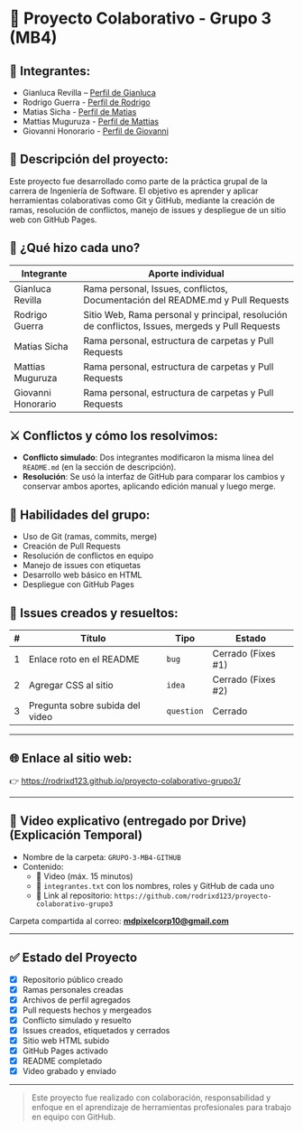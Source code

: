 # 📘 Proyecto Colaborativo - Grupo 3 (MB4)

## 👥 Integrantes:
- Gianluca Revilla – [Perfil de Gianluca](./perfil-Gianluca.md)
- Rodrigo Guerra - [Perfil de Rodrigo](./perfil-rodrigo.md)
- Matias Sicha - [Perfil de Matias](./perfil-matias.md)
- Mattias Muguruza - [Perfil de Mattias](./perfil-Mattias.md)
- Giovanni Honorario - [Perfil de Giovanni](./perfil-Giovanni.md)



## 🎯 Descripción del proyecto:
Este proyecto fue desarrollado como parte de la práctica grupal de la carrera de Ingeniería de Software. El objetivo es aprender y aplicar herramientas colaborativas como Git y GitHub, mediante la creación de ramas, resolución de conflictos, manejo de issues y despliegue de un sitio web con GitHub Pages.

## 🔧 ¿Qué hizo cada uno?

| Integrante        | Aporte individual                                                                                |
|-------------------|--------------------------------------------------------------------------------------------------|
| Gianluca Revilla  | Rama personal, Issues, conflictos, Documentación del README.md y Pull Requests                   |
| Rodrigo Guerra    | Sitio Web, Rama personal y principal, resolución de conflictos, Issues, mergeds y Pull Requests  |
| Matias Sicha      | Rama personal, estructura de carpetas y Pull Requests                                            |
| Mattias Muguruza  | Rama personal, estructura de carpetas y Pull Requests                                            |
| Giovanni Honorario| Rama personal, estructura de carpetas y Pull Requests                                            |

## ⚔️ Conflictos y cómo los resolvimos:

- **Conflicto simulado**: Dos integrantes modificaron la misma línea del `README.md` (en la sección de descripción).
- **Resolución**: Se usó la interfaz de GitHub para comparar los cambios y conservar ambos aportes, aplicando edición manual y luego merge.

## 🧠 Habilidades del grupo:

- Uso de Git (ramas, commits, merge)
- Creación de Pull Requests
- Resolución de conflictos en equipo
- Manejo de issues con etiquetas
- Desarrollo web básico en HTML
- Despliegue con GitHub Pages

## 🐞 Issues creados y resueltos:

| # | Título                           | Tipo       | Estado             |
|---|----------------------------------|------------|--------------------|
| 1 | Enlace roto en el README         | `bug`      | Cerrado (Fixes #1) |
| 2 | Agregar CSS al sitio             | `idea`     | Cerrado (Fixes #2) |
| 3 | Pregunta sobre subida del video  | `question` | Cerrado            |

---

## 🌐 Enlace al sitio web:
👉 https://rodrixd123.github.io/proyecto-colaborativo-grupo3/

---

## 🎥 Video explicativo (entregado por Drive) (Explicación Temporal)

- Nombre de la carpeta: `GRUPO-3-MB4-GITHUB`
- Contenido:
  - 🎥 Video (máx. 15 minutos)
  - 📄 `integrantes.txt` con los nombres, roles y GitHub de cada uno
  - 🔗 Link al repositorio: `https://github.com/rodrixd123/proyecto-colaborativo-grupo3`

Carpeta compartida al correo: **mdpixelcorp10@gmail.com**

---

## ✅ Estado del Proyecto

- [x] Repositorio público creado
- [x] Ramas personales creadas
- [x] Archivos de perfil agregados
- [x] Pull requests hechos y mergeados
- [x] Conflicto simulado y resuelto
- [x] Issues creados, etiquetados y cerrados
- [x] Sitio web HTML subido
- [x] GitHub Pages activado
- [x] README completado
- [x] Video grabado y enviado

---

> Este proyecto fue realizado con colaboración, responsabilidad y enfoque en el aprendizaje de herramientas profesionales para trabajo en equipo con GitHub.

